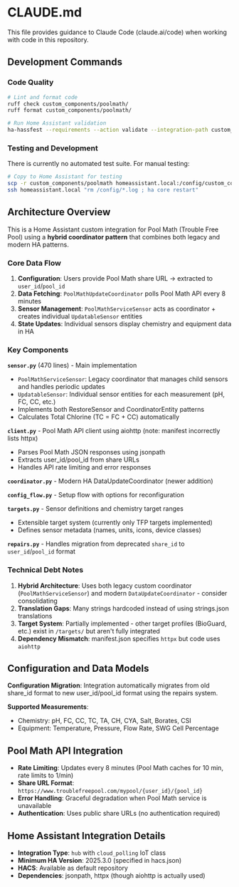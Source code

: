 # CLAUDE.md

This file provides guidance to Claude Code (claude.ai/code) when working with code in this repository.

## Development Commands

### Code Quality
```bash
# Lint and format code
ruff check custom_components/poolmath/
ruff format custom_components/poolmath/

# Run Home Assistant validation
ha-hassfest --requirements --action validate --integration-path custom_components/poolmath
```

### Testing and Development
There is currently no automated test suite. For manual testing:
```bash
# Copy to Home Assistant for testing
scp -r custom_components/poolmath homeassistant.local:/config/custom_components
ssh homeassistant.local "rm /config/*.log ; ha core restart"
```

## Architecture Overview

This is a Home Assistant custom integration for Pool Math (Trouble Free Pool) using a **hybrid coordinator pattern** that combines both legacy and modern HA patterns.

### Core Data Flow
1. **Configuration**: Users provide Pool Math share URL → extracted to `user_id`/`pool_id`
2. **Data Fetching**: `PoolMathUpdateCoordinator` polls Pool Math API every 8 minutes
3. **Sensor Management**: `PoolMathServiceSensor` acts as coordinator + creates individual `UpdatableSensor` entities
4. **State Updates**: Individual sensors display chemistry and equipment data in HA

### Key Components

**`sensor.py`** (470 lines) - Main implementation
- `PoolMathServiceSensor`: Legacy coordinator that manages child sensors and handles periodic updates
- `UpdatableSensor`: Individual sensor entities for each measurement (pH, FC, CC, etc.)
- Implements both RestoreSensor and CoordinatorEntity patterns
- Calculates Total Chlorine (TC = FC + CC) automatically

**`client.py`** - Pool Math API client using aiohttp (note: manifest incorrectly lists httpx)
- Parses Pool Math JSON responses using jsonpath
- Extracts user_id/pool_id from share URLs
- Handles API rate limiting and error responses

**`coordinator.py`** - Modern HA DataUpdateCoordinator (newer addition)

**`config_flow.py`** - Setup flow with options for reconfiguration

**`targets.py`** - Sensor definitions and chemistry target ranges
- Extensible target system (currently only TFP targets implemented)
- Defines sensor metadata (names, units, icons, device classes)

**`repairs.py`** - Handles migration from deprecated `share_id` to `user_id`/`pool_id` format

### Technical Debt Notes

1. **Hybrid Architecture**: Uses both legacy custom coordinator (`PoolMathServiceSensor`) and modern `DataUpdateCoordinator` - consider consolidating
2. **Translation Gaps**: Many strings hardcoded instead of using strings.json translations
3. **Target System**: Partially implemented - other target profiles (BioGuard, etc.) exist in `/targets/` but aren't fully integrated
4. **Dependency Mismatch**: manifest.json specifies `httpx` but code uses `aiohttp`

## Configuration and Data Models

**Configuration Migration**: Integration automatically migrates from old share_id format to new user_id/pool_id format using the repairs system.

**Supported Measurements**:
- Chemistry: pH, FC, CC, TC, TA, CH, CYA, Salt, Borates, CSI
- Equipment: Temperature, Pressure, Flow Rate, SWG Cell Percentage

## Pool Math API Integration

- **Rate Limiting**: Updates every 8 minutes (Pool Math caches for 10 min, rate limits to 1/min)
- **Share URL Format**: `https://www.troublefreepool.com/mypool/{user_id}/{pool_id}`
- **Error Handling**: Graceful degradation when Pool Math service is unavailable
- **Authentication**: Uses public share URLs (no authentication required)

## Home Assistant Integration Details

- **Integration Type**: `hub` with `cloud_polling` IoT class
- **Minimum HA Version**: 2025.3.0 (specified in hacs.json)
- **HACS**: Available as default repository
- **Dependencies**: jsonpath, httpx (though aiohttp is actually used)